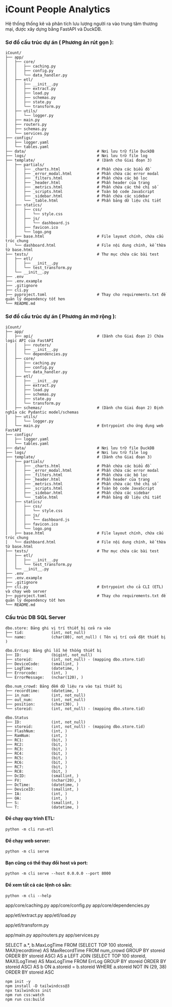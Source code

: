 
# iCount People Analytics
Hệ thống thống kê và phân tích lưu lượng người ra vào trung tâm thương mại, được xây dựng bằng FastAPI và DuckDB.

### Sơ đồ cấu trúc dự án ( Phương án rút gọn ):
```
iCount/
├── app/
│   ├── core/
│   │   ├── caching.py
│   │   ├── config.py
│   │   └── data_handler.py
│   ├── etl/
│   │   ├── __init__.py
│   │   ├── extract.py
│   │   ├── load.py
│   │   ├── schemas.py
│   │   ├── state.py
│   │   └── transform.py
│   ├── utils/
│   │   └── logger.py
│   ├── main.py
│   ├── routers.py
│   ├── schemas.py
│   └── services.py
├── configs/
│   ├── logger.yaml
│   └── tables.yaml
├── data/                               # Nơi lưu trữ file DuckDB
├── logs/                               # Nơi lưu trữ file log
├── template/                           # (Dành cho Giai đoạn 3)
│   ├── partials/
│   │   ├── _charts.html                # Phần chứa các biểu đồ
│   │   ├── _error_modal.html           # Phần chứa các error modal
│   │   ├── _filters.html               # Phần chứa các bộ lọc
│   │   ├── _header.html                # Phần header của trang
│   │   ├── _metrics.html               # Phần chứa các thẻ chỉ số
│   │   ├── _scripts.html               # Toàn bộ code JavaScript
│   │   ├── _sidebar.html               # Phần chứa các sidebar
│   │   └── _table.html                 # Phần bảng dữ liệu chi tiết
│   ├── statics/
│   │   ├── css/
│   │   │   └── style.css
│   │   ├── js/
│   │   │   └── dashboard.js
│   │   ├── favicon.ico
│   │   └── logo.png
│   ├── base.html                       # File layout chính, chứa cấu trúc chung
│   └── dashboard.html                  # File nội dung chính, kế thừa từ base.html
├── tests/                              # Thư mục chứa các bài test
│   ├── etl/
│   │   ├── __init__.py
│   │   └── test_transform.py
│   └── __init__.py
├── .env
├── .env.example
├── .gitignore
├── cli.py
├── pyproject.toml                      # Thay cho requirements.txt để quản lý dependency tốt hơn
└── README.md
```

### Sơ đồ cấu trúc dự án ( Phương án mở rộng ):
```
iCount/
├── app/
│   ├── api/                            # (Dành cho Giai đoạn 2) Chứa logic API của FastAPI
│   │   ├── routers/
│   │   ├── __init__.py
│   │   └── dependencies.py
│   ├── core/
│   │   ├── caching.py
│   │   ├── config.py
│   │   └── data_handler.py
│   ├── etl/
│   │   ├── __init__.py
│   │   ├── extract.py
│   │   ├── load.py
│   │   ├── schemas.py
│   │   ├── state.py
│   │   └── transform.py
│   ├── schemas/                        # (Dành cho Giai đoạn 2) Định nghĩa các Pydantic model/schemas
│   ├── utils/
│   │   └── logger.py
│   └── main.py                         # Entrypoint cho ứng dụng web FastAPI
├── configs/
│   ├── logger.yaml
│   └── tables.yaml
├── data/                               # Nơi lưu trữ file DuckDB
├── logs/                               # Nơi lưu trữ file log
├── template/                           # (Dành cho Giai đoạn 3)
│   ├── partials/
│   │   ├── _charts.html                # Phần chứa các biểu đồ
│   │   ├── _error_modal.html           # Phần chứa các error modal
│   │   ├── _filters.html               # Phần chứa các bộ lọc
│   │   ├── _header.html                # Phần header của trang
│   │   ├── _metrics.html               # Phần chứa các thẻ chỉ số
│   │   ├── _scripts.html               # Toàn bộ code JavaScript
│   │   ├── _sidebar.html               # Phần chứa các sidebar
│   │   └── _table.html                 # Phần bảng dữ liệu chi tiết
│   ├── statics/
│   │   ├── css/
│   │   │   └── style.css
│   │   ├── js/
│   │   │   └── dashboard.js
│   │   ├── favicon.ico
│   │   └── logo.png
│   ├── base.html                       # File layout chính, chứa cấu trúc chung
│   └── dashboard.html                  # File nội dung chính, kế thừa từ base.html
├── tests/                              # Thư mục chứa các bài test
│   ├── etl/
│   │   ├── __init__.py
│   │   └── test_transform.py
│   └── __init__.py
├── .env
├── .env.example
├── .gitignore
├── cli.py                              # Entrypoint cho cả CLI (ETL) và chạy web server
├── pyproject.toml                      # Thay cho requirements.txt để quản lý dependency tốt hơn
└── README.md
```

### Cấu trúc DB SQL Server
```
dbo.store: Bảng ghi vị trí thiết bị cửa ra vào
├── tid:            (int, not_null)
└── name:           (char(80), not_null) ( Tên vị trí cửa đặt thiết bị )

dbo.ErrLog: Bảng ghi lỗi hệ thống thiết bị
├── ID:             (bigint, not_null)
├── storeid:        (int, not_null) - (mapping dbo.store.tid)
├── DeviceCode:     (smallint, )
├── LogTime:        (datetime, )
├── Errorcode:      (int, )
└── ErrorMessage:   (nchar(120), )

dbo.num_crowd: Bảng đếm dữ liệu ra vào tại thiết bị 
├── recordtime:     (datetime, )
├── in_num:         (int, not_null)
├── out_num:        (int, not_null)
├── position:       (char(30), )
└── storeid:        (int, not_null) - (mapping dbo.store.tid)

dbo.Status
├── ID:             (int, not_null)
├── storeid:        (int, not_null) - (mapping dbo.store.tid)
├── FlashNum:       (int, )
├── RamNum:         (int, )
├── RC1:            (bit, )
├── RC2:            (bit, )
├── RC3:            (bit, )
├── RC4:            (bit, )
├── RC5:            (bit, )
├── RC6:            (bit, )
├── RC7:            (bit, )
├── RC8:            (bit, )
├── DcID:           (smallint, )
├── FV:             (nchar(20), )
├── DcTime:         (datetime, )
├── DeviceID:       (smallint, )
├── IA:             (int, )
├── OA:             (int, )
├── S:              (smallint, )
└── T:              (datetime, )
```

#### Để chạy quy trình ETL:
```
python -m cli run-etl
```
#### Để chạy web server:
```
python -m cli serve
```
#### Bạn cũng có thể thay đổi host và port:
```
python -m cli serve --host 0.0.0.0 --port 8000
```
#### Để xem tất cả các lệnh có sẵn:
```
python -m cli --help
```

app/core/caching.py
app/core/config.py
app/core/dependencies.py

app/etl/extract.py
app/etl/load.py

app/etl/transform.py

app/main.py
app/routers.py
app/services.py

SELECT a.*, b.MaxLogTime
FROM (SELECT TOP 100 storeid, MAX(recordtime) AS MaxRecordTime FROM num_crowd GROUP BY storeid ORDER BY storeid ASC) AS a
LEFT JOIN (SELECT TOP 100 storeid, MAX(LogTime) AS MaxLogTime FROM ErrLog GROUP BY storeid ORDER BY storeid ASC) AS b
	ON a.storeid = b.storeid
WHERE a.storeid NOT IN (29, 38)
ORDER BY storeid ASC

```
npm init -y
npm install -D tailwindcss@3
npx tailwindcss init
npm run css:watch
npm run css:build
```